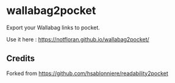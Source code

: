# wallabag2pocket

Export your Wallabag links to pocket.

Use it here : https://notfloran.github.io/wallabag2pocket/

## Credits

Forked from https://github.com/hsablonniere/readability2pocket